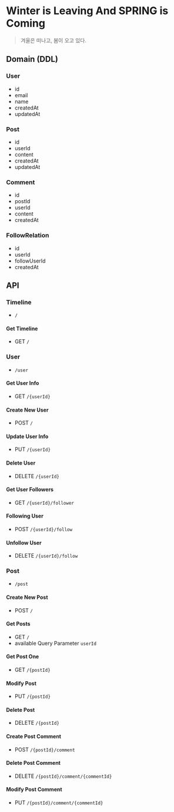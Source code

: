 # Winter is Leaving And SPRING is Coming
> 겨울은 떠나고, 봄이 오고 있다.

## Domain (DDL)

### User
- id
- email
- name
- createdAt
- updatedAt

### Post
- id
- userId
- content
- createdAt
- updatedAt

### Comment
- id
- postId
- userId
- content
- createdAt

### FollowRelation
- id
- userId
- followUserId
- createdAt

## API

### Timeline
- `/`

#### Get Timeline
- GET `/`

### User
- `/user`

#### Get User Info
- GET `/{userId}`

#### Create New User
- POST `/`

#### Update User Info
- PUT `/{userId}`

#### Delete User
- DELETE `/{userId}`

#### Get User Followers
- GET `/{userId}/follower`

#### Following User
- POST `/{userId}/follow`

#### Unfollow User
- DELETE `/{userId}/follow`

### Post
- `/post`

#### Create New Post
- POST `/`

#### Get Posts
- GET `/`
- available Query Parameter `userId`

#### Get Post One
- GET `/{postId}`

#### Modify Post
- PUT `/{postId}`

#### Delete Post
- DELETE `/{postId}`

#### Create Post Comment
- POST `/{postId}/comment`

#### Delete Post Comment
- DELETE `/{postId}/comment/{commentId}`

#### Modify Post Comment
- PUT `/{postId}/comment/{commentId}`
